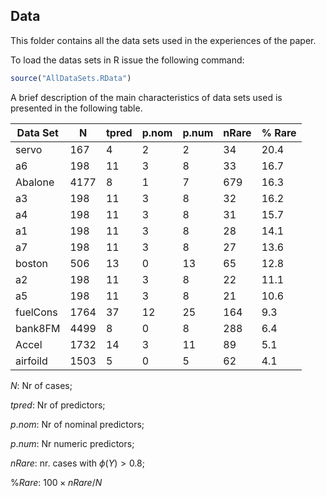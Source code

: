 ## Data

This folder contains all the data sets used in the experiences of the paper.

To load the datas sets in R issue the following command:

```r
source("AllDataSets.RData")
```

A brief description of the main characteristics of data sets used is presented in the following table.

| Data Set   | N    | tpred | p.nom | p.num | nRare | % Rare |
|------------|------|-------|-------|-------|-------|--------|
| servo      | 167  | 4     | 2     | 2     | 34    | 20.4  |
| a6         | 198  | 11    | 3     | 8     | 33    | 16.7  |
| Abalone    | 4177 | 8     | 1     | 7     | 679   | 16.3  |
| a3         | 198  | 11    | 3     | 8     | 32    | 16.2  |
| a4         | 198  | 11    | 3     | 8     | 31    | 15.7  |
| a1         | 198  | 11    | 3     | 8     | 28    | 14.1  |
| a7         | 198  | 11    | 3     | 8     | 27    | 13.6  |
| boston     | 506  | 13    | 0     | 13    | 65    | 12.8  |
| a2         | 198  | 11    | 3     | 8     | 22    | 11.1  |
| a5         | 198  | 11    | 3     | 8     | 21    | 10.6  |
| fuelCons   | 1764 | 37    | 12    | 25    | 164   | 9.3  |
| bank8FM    | 4499 | 8     | 0     | 8      | 288   | 6.4  |
| Accel      | 1732 | 14    | 3     | 11    | 89    | 5.1  |
| airfoild   | 1503 | 5     | 0     | 5     | 62    | 4.1  |

$N$: Nr of cases; 

$tpred$: Nr of predictors;

$p.nom$: Nr of nominal predictors; 

$p.num$: Nr numeric predictors;

$nRare$: nr. cases with $\phi (Y) > 0.8$;

\%$Rare$: $100 \times nRare/N$
